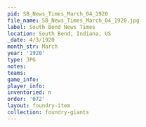 ```yaml
---
pid: SB_News_Times_March_04_1920
file_name: SB_News_Times_March_04_1920.jpg
label: South Bend News Times
location: South Bend, Indiana, US
_date: 4/3/1920
month_str: March
year: '1920'
type: JPG
notes: 
teams: 
game_info: 
player_info: 
inventoried: n
order: '072'
layout: foundry-item
collection: foundry-giants
---
```

